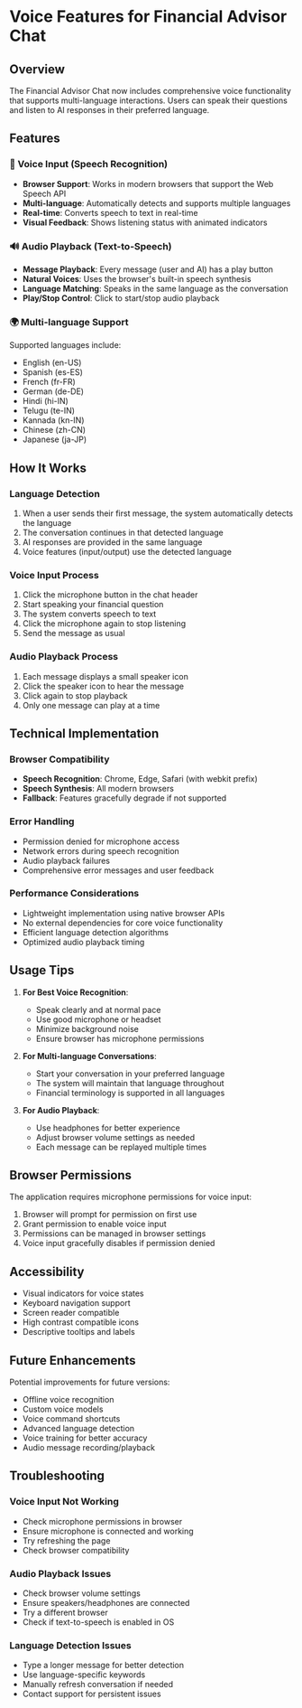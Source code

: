 # Voice Features for Financial Advisor Chat

## Overview

The Financial Advisor Chat now includes comprehensive voice functionality that supports multi-language interactions. Users can speak their questions and listen to AI responses in their preferred language.

## Features

### 🎤 Voice Input (Speech Recognition)
- **Browser Support**: Works in modern browsers that support the Web Speech API
- **Multi-language**: Automatically detects and supports multiple languages
- **Real-time**: Converts speech to text in real-time
- **Visual Feedback**: Shows listening status with animated indicators

### 🔊 Audio Playback (Text-to-Speech)
- **Message Playback**: Every message (user and AI) has a play button
- **Natural Voices**: Uses the browser's built-in speech synthesis
- **Language Matching**: Speaks in the same language as the conversation
- **Play/Stop Control**: Click to start/stop audio playback

### 🌍 Multi-language Support
Supported languages include:
- English (en-US)
- Spanish (es-ES) 
- French (fr-FR)
- German (de-DE)
- Hindi (hi-IN)
- Telugu (te-IN)
- Kannada (kn-IN)
- Chinese (zh-CN)
- Japanese (ja-JP)

## How It Works

### Language Detection
1. When a user sends their first message, the system automatically detects the language
2. The conversation continues in that detected language
3. AI responses are provided in the same language
4. Voice features (input/output) use the detected language

### Voice Input Process
1. Click the microphone button in the chat header
2. Start speaking your financial question
3. The system converts speech to text
4. Click the microphone again to stop listening
5. Send the message as usual

### Audio Playback Process
1. Each message displays a small speaker icon
2. Click the speaker icon to hear the message
3. Click again to stop playback
4. Only one message can play at a time

## Technical Implementation

### Browser Compatibility
- **Speech Recognition**: Chrome, Edge, Safari (with webkit prefix)
- **Speech Synthesis**: All modern browsers
- **Fallback**: Features gracefully degrade if not supported

### Error Handling
- Permission denied for microphone access
- Network errors during speech recognition
- Audio playback failures
- Comprehensive error messages and user feedback

### Performance Considerations
- Lightweight implementation using native browser APIs
- No external dependencies for core voice functionality
- Efficient language detection algorithms
- Optimized audio playback timing

## Usage Tips

1. **For Best Voice Recognition**:
   - Speak clearly and at normal pace
   - Use good microphone or headset
   - Minimize background noise
   - Ensure browser has microphone permissions

2. **For Multi-language Conversations**:
   - Start your conversation in your preferred language
   - The system will maintain that language throughout
   - Financial terminology is supported in all languages

3. **For Audio Playback**:
   - Use headphones for better experience
   - Adjust browser volume settings as needed
   - Each message can be replayed multiple times

## Browser Permissions

The application requires microphone permissions for voice input:
1. Browser will prompt for permission on first use
2. Grant permission to enable voice input
3. Permissions can be managed in browser settings
4. Voice input gracefully disables if permission denied

## Accessibility

- Visual indicators for voice states
- Keyboard navigation support
- Screen reader compatible
- High contrast compatible icons
- Descriptive tooltips and labels

## Future Enhancements

Potential improvements for future versions:
- Offline voice recognition
- Custom voice models
- Voice command shortcuts
- Advanced language detection
- Voice training for better accuracy
- Audio message recording/playback

## Troubleshooting

### Voice Input Not Working
- Check microphone permissions in browser
- Ensure microphone is connected and working
- Try refreshing the page
- Check browser compatibility

### Audio Playback Issues
- Check browser volume settings
- Ensure speakers/headphones are connected
- Try a different browser
- Check if text-to-speech is enabled in OS

### Language Detection Issues
- Type a longer message for better detection
- Use language-specific keywords
- Manually refresh conversation if needed
- Contact support for persistent issues